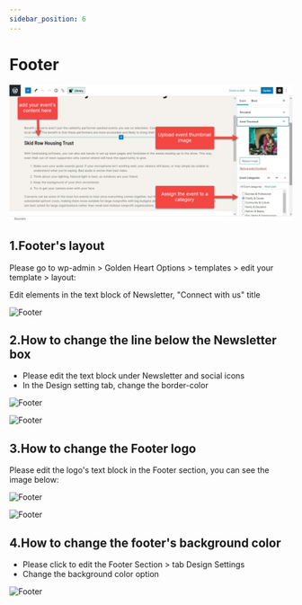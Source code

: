 ```yaml
---
sidebar_position: 6
---
```

# Footer

![Footer](./img/event.jpeg)

## 1.Footer's layout

Please go to wp-admin > Golden Heart Options > templates > edit your template > layout:

Edit elements in the text block of Newsletter, "Connect with us" title

![Footer](./img/footer-layout.avif)

## 2.How to change the line below the Newsletter box

* Please edit the text block under Newsletter and social icons
* In the Design setting tab, change the border-color

![Footer](./img/footer-text.avif)

![Footer](./img/footer-border.avif)

## 3.How to change the Footer logo

Please edit the logo's text block in the Footer section, you can see the image below:

![Footer](./img/footer-logo.avif)

![Footer](./img/footer-logo-img.avif)

## 4.How to change the footer's background color

* Please click to edit the Footer Section > tab Design Settings
* Change the background color option

![Footer](./img/footer-background.avif)